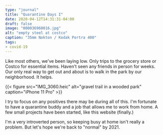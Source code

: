 ```yaml
---
type: "journal"
title: "Quarantine Days I"
date: 2020-04-12T14:31:31-04:00
draft: false
image: "000036960016.jpg"
alt: "empty steel at costco"
caption: "35mm Nokton / Kodak Portra 400"
tags:
- covid-19
---
```


Like most others, we've been laying low. Only trips to the grocery store or Costco for essential items. Haven't seen any friends in person for weeks. Our only real way to get out and about is to walk in the park by our neighborhood. It helps.

{{< figure src="IMG_3060.heic" alt="gravel trail in a wooded park" caption="iPhone 11 Pro" >}}

I try to focus on any positives there may be during all of this. I'm fortunate to have a quarantine buddy and a job that allows me to work from home. A few small projects have been started, like this website (finally.) 

I'm a very introverted person, so keeping busy at home isn't really a problem. But let's hope we're back to "normal" by 2021.
